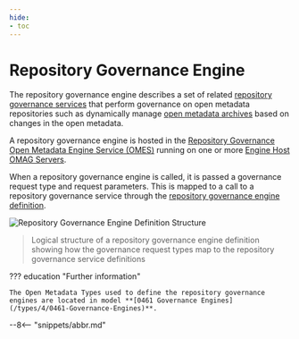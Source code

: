 ```yaml
---
hide:
- toc
---
```


<!-- SPDX-License-Identifier: CC-BY-4.0 -->
<!-- Copyright Contributors to the ODPi Egeria project 2019, 2020. -->

# Repository Governance Engine

The repository governance engine describes a set of related [repository governance services](/guides/developer/repository-governance-services/overview) that perform governance on open metadata repositories such as dynamically manage [open metadata archives](/concepts/open-metadata-archives) based on changes in the open metadata.

A repository governance engine is hosted in the [Repository Governance Open Metadata Engine Service (OMES)](/services/omes/repository-governance/overview) running on one or more [Engine Host OMAG Servers](/concepts/engine-host).

When a repository governance engine is called, it is passed a governance request type and request parameters. This is mapped to a call to a repository governance service through the [repository governance engine definition](/concepts/governance-engine-definition).

![Repository Governance Engine Definition Structure](/guides/developer/open-metadata-archives/repository-governance-engine-definition.svg)
> Logical structure of a repository governance engine definition showing how the governance request types map to the repository governance service definitions

??? education "Further information"

    The Open Metadata Types used to define the repository governance engines are located in model **[0461 Governance Engines](/types/4/0461-Governance-Engines)**.




--8<-- "snippets/abbr.md"
